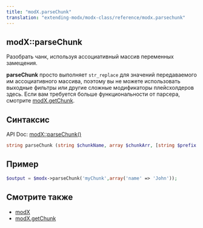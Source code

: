 ```yaml
---
title: "modX.parseChunk"
translation: "extending-modx/modx-class/reference/modx.parsechunk"
---
```


## modX::parseChunk

Разобрать чанк, используя ассоциативный массив переменных замещения.

**parseChunk** просто выполняет `str_replace` для значений передаваемого им ассоциативного массива, поэтому вы не можете использовать выходные фильтры или другие сложные модификаторы плейсхолдеров здесь. Если вам требуется больше функциональности от парсера, смотрите [modX.getChunk](extending-modx/modx-class/reference/modx.getchunk "modX.getChunk").

## Синтаксис

API Doc: [modX::parseChunk()](http://api.modx.com/revolution/2.2/db_core_model_modx_modx.class.html#%5CmodX::parseChunk())

``` php
string parseChunk (string $chunkName, array $chunkArr, [string $prefix = '[[+'], [string $suffix = ']]'])
```

## Пример

``` php
$output = $modx->parseChunk('myChunk',array('name' => 'John'));
```

## Смотрите также

- [modX](extending-modx/core-model/modx "modX")
- [modX.getChunk](extending-modx/modx-class/reference/modx.getchunk "modX.getChunk")
